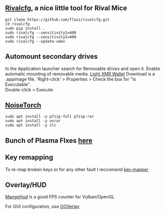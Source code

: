 ## [Rivalcfg](https://github.com/flozz/rivalcfg.git), a nice little tool for Rival Mice

```
git clone https://github.com/flozz/rivalcfg.git
cd rivalcfg
sudo pip install .
sudo rivalcfg --sensitivity1=400
sudo rivalcfg --sensitivity2=400
sudo rivalcfg --update-udev
```

## Automount secondary drives
In the Application launcher search for Removable drives and open it. Enable automatic mounting of removable media.
[Light XMR Wallet](https://mymonero.com/)
Download is a .appimage file. 'Right-click' > Properties > Check the box for "Is Executable".                 
Double-click > Execute.      

## [NoiseTorch](https://github.com/lawl/NoiseTorch)

```
sudo apt install -y p7zip-full p7zip-rar 
sudo apt install -y unrar
sudo apt install -y vlc
```

## Bunch of Plasma FIxes [here](https://zren.github.io/kde/)


## Key remapping

To re-map broken keys or for any other fault I reccomend [key-mapper](https://github.com/sezanzeb/key-mapper/releases)


## Overlay/HUD

[MangoHud](https://github.com/flightlessmango/MangoHud) is a good FPS counter for Vulkan/OpenGL

For GUI configuration, use [GOVerlay](https://github.com/benjamimgois/goverlay)